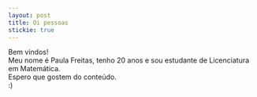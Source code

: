 ```yaml
---
layout: post
title: Oi pessoas
stickie: true
---
```


Bem vindos!<br>Meu nome é Paula Freitas, tenho 20 anos e sou estudante de Licenciatura em Matemática.<br> Espero que gostem do conteúdo.<br> :)

